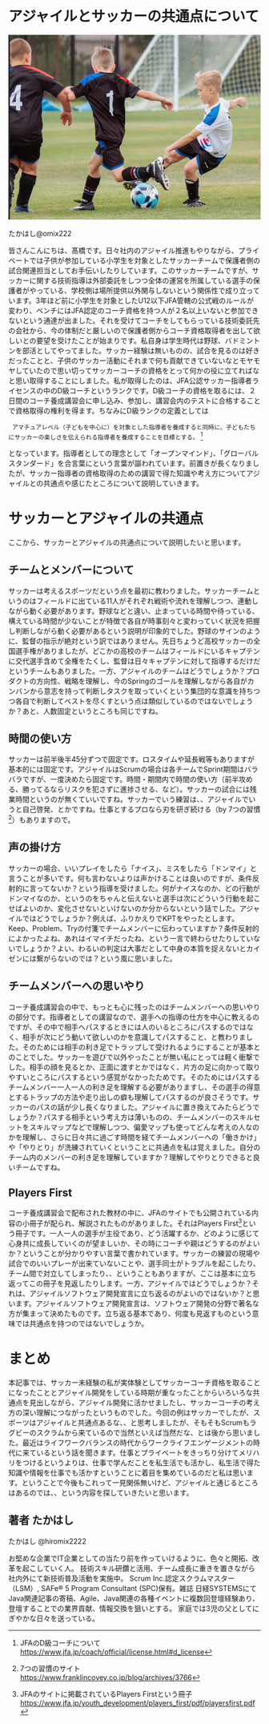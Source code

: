 # アジャイルとサッカーの共通点について

![イメージ図](/images/chap-omix222/soccer.png)

たかはし@omix222

皆さんこんにちは、髙橋です。日々社内のアジャイル推進もやりながら、プライベートでは子供が参加している小学生を対象としたサッカーチームで保護者側の試合関連担当としてお手伝いしたりしています。このサッカーチームですが、サッカーに関する技術指導は外部委託をしつつ全体の運営を所属している選手の保護者がやっている、学校側は場所提供以外関与しないという関係性で成り立っています。3年ほど前に小学生を対象としたU12以下JFA管轄の公式戦のルールが変わり、ベンチにはJFA認定のコーチ資格を持つ人が２名以上いないと参加できないという通達が出ました。それを受けてコーチをしてもらっている技術委託先の会社から、今の体制だと厳しいので保護者側からコーチ資格取得者を出して欲しいとの要望を受けたことが始まりです。私自身は学生時代は野球、バドミントンを部活としてやってました。サッカー経験は無いものの、試合を見るのは好きだったことと、子供のサッカー活動にそれまで何も貢献できていないなとモヤモヤしていたので思い切ってサッカーコーチの資格をとって何かの役に立てればなと思い取得することにしました。私が取得したのは、JFA公認サッカー指導者ライセンスの中のD級コーチというランクです。D級コーチの資格を取るには、２日間のコーチ養成講習会に申し込み、参加し、講習会内のテストに合格することで資格取得の権利を得ます。ちなみにD級ランクの定義としては

` アマチュアレベル（子どもを中心に）を対象とした指導者を養成すると同時に、子どもたちにサッカーの楽しさを伝えられる指導者を養成することを目標とする。` [^D級コーチ]

となっています。指導者としての理念として「オープンマインド」、「グローバルスタンダード」を合言葉にという言葉が謳われています。前置きが長くなりましたが、サッカー指導者の資格取得のための講習で得た知識や考え方についてアジャイルとの共通点や感じたところについて説明していきます。

# サッカーとアジャイルの共通点

ここから、サッカーとアジャイルの共通点について説明したいと思います。

## チームとメンバーについて

サッカーは考えるスポーツだという点を最初に教わりました。サッカーチームというのはフィールドに出ている11人がそれぞれ戦術や流れを理解しつつ、連動しながら動く必要があります。野球などと違い、止まっている時間や待っている、構えている時間が少ないことが特徴で各自が時事刻々と変わっていく状況を把握し判断しながら動く必要があるという説明が印象的でした。野球のサインのように、監督の指示が絶対という訳ではありません。先日ちょうど高校サッカーの全国選手権がありましたが、どこかの高校のチームはフィールドにいるキャプテンに交代選手含めて全権をたくし、監督は日々キャプテンに対して指導するだけだというチームもありました。一方、アジャイルのチームはどうでしょうか？プロダクトの方向性、戦略を理解し、今のSpringのゴールを理解しながら各自がカンバンから意志を持って判断しタスクを取っていくという集団的な意識を持ちつつ各自で判断してベストを尽くすという点は類似しているのではないでしょうか？あと、人数固定というところも同じですね。

## 時間の使い方

サッカーは前半後半45分ずつで固定です。ロスタイムや延長戦等もありますが基本的には固定です。アジャイルはScrumの場合は各チームでSprint期間はバラバラですが、一度決めたら固定です。時間・期間内で時間の使い方（前半攻める、勝ってるならリスクを犯さずに進捗させる、など）。サッカーの試合には残業時間というのが無くていいですね。サッカーでいう練習は、、アジャイルでいうと自己啓発、とかですね。仕事とするプロなら刃を研ぎ続ける（by 7つの習慣[^7つの習慣]）もありますので。

## 声の掛け方

サッカーの場合、いいプレイをしたら「ナイス」、ミスをしたら「ドンマイ」と言うことが多いです。何も言わないよりは声かけることは良いのですが、条件反射的に言ってないか？という指導を受けました。何がナイスなのか、どの行動がドンマイなのか、というのをちゃんと伝えないと選手は次にどういう行動を起こせばよいのか、変化させないといけないのか分からないという話でした。アジャイルではどうでしょうか？例えば、ふりかえりでKPTをやったとします。Keep、Problem、Tryの付箋でチームメンバーに伝わっていますか？条件反射的によかったよね、あれはイマイチだったね、という一言で終わらせたりしていないでしょうか？よい、わるいの判定は大事だとして中身の本質を捉えないとカイゼンには繋がらないのでは？という風に思いました。

## チームメンバーへの思いやり

コーチ養成講習会の中で、もっとも心に残ったのはチームメンバーへの思いやりの部分です。指導者としての講習なので、選手への指導の仕方を中心に教えるのですが、その中で相手へパスするときには人のいるところにパスするのではなく、相手が次にどう動いて欲しいのかを意識してパスすること、と教わりました。そのためには相手の利き足でトラップして受けれるようにすることが基本とのことでした。サッカーを遊びで以外やったことが無い私にとっては軽く衝撃でした。相手の顔を見るとか、正面に渡すとかではなく、片方の足に向かって取りやすいところにパスするという感覚がなかったためです。そのためにはパスするチームメンバー一人一人の利き足を理解する必要がありますし、その選手の得意とするトラップの方法や走り出しの癖も理解してパスするのが良さそうです。サッカーのパスの話が少し長くなりました。アジャイルに置き換えてみたらどうでしょうか？パスする相手という考え方は薄いものの、チームメンバーのスキルセットをスキルマップなどで理解しつつ、偏愛マップも使ってどんな考えの人なのかを理解し、さらに日々共に過ごす時間を経てチームメンバーへの「働きかけ」や「やりとり」が洗練されていくということに共通点を私は覚えました。自分のチーム内のメンバーの利き足を理解していますか？理解してやりとりできると良いチームですね。

## Players First

コーチ養成講習会で配布された教材の中に、JFAのサイトでも公開されている内容の小冊子が配られ、解説されたものがありました。それはPlayers First[^PlayersFirst]という冊子です。一人一人の選手が主役であり、どう活躍するか、どのように感じて心身共に成長していくのが望ましいか、その時にコーチや親はどうするのがよいか？ということが分かりやすい言葉で書かれています。サッカーの練習の現場や試合でのいいプレーが出来ていないことや、選手同士がトラブルを起こしたり、チーム間で対立してしまったり、、ということもありますが、ここは基本に立ち返ってこの冊子を見返したりします。一方、アジャイルではどうでしょうか？それは、アジャイルソフトウェア開発宣言に立ち返るのがよいのではないか？と思います。アジャイルソフトウェア開発宣言は、ソフトウェア開発の分野で著名な方が集まって決めたものです。立ち返る基本であり、何度も見返すものという意味では共通点を持つのではないでしょうか。

# まとめ

本記事では、サッカー未経験の私が実体験としてサッカーコーチ資格を取ることになったこととアジャイル開発をしている時期が重なったことからいろいろな共通点を見出しながら、アジャイル開発に活かせましたし、サッカーコーチの考え方の深い理解につながったというものでした。今回の例はサッカーでしたが、スポーツはアジャイルと共通点あるな、、と思考しましたが、そもそもScrumもラグビーのスクラムから来ているので当然といえば当然だな、とは後から思いました。最近はライフワークバランスの時代からワークライフエンゲージメントの時代に来ているという話を聞きます。仕事とプライベートをきっちり分けてメリハリをつけるというよりは、仕事で学んだことを私生活でも活かし、私生活で得た知識や情報を仕事でも活かすということに着目を集めているのだと私は思います。ということで今後もこれって一見関係無いけど、アジャイルと通じるところはあるのでは、、という内容を探していきたいと思います。


## 著者 たかはし

たかはし @hiromix2222

お堅めな企業でIT企業としての当たり前を作っていけるように、色々と開拓、改革を起こしていく人。
技術スキル研鑽と活用、チーム成長に重きを置きながら社内外にて新技術普及活動を実施中。
Scrum Inc.認定スクラムマスター（LSM）, SAFe® 5 Program Consultant (SPC)保有。雑誌 日経SYSTEMSにてJava関連記事の寄稿、Agile、Java関連の各種イベントに複数回登壇経験あり、登壇することでの業界貢献、情報交換を狙いとする。
家庭では3児の父としてにぎやかな日々を送っている。

[^D級コーチ]: JFAのD級コーチについて https://www.jfa.jp/coach/official/license.html#d_license

[^PlayersFirst]: JFAのサイトに掲載されているPlayers Firstという冊子 https://www.jfa.jp/youth_development/players_first/pdf/playersfirst.pdf

[^7つの習慣]: 7つの習慣のサイト https://www.franklincovey.co.jp/blog/archives/3766

